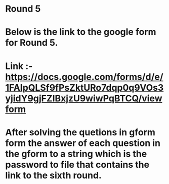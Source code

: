 # Round 5
# Below is the link to the google form for Round 5.
# Link :- https://docs.google.com/forms/d/e/1FAIpQLSf9fPsZktURo7dqp0q9VOs3yjidY9gjFZIBxjzU9wiwPqBTCQ/viewform
# After solving the quetions in gform form the answer of each question in the gform to a string which is the password to file that contains the link to the sixth round.
